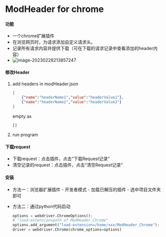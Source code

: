 # ModHeader for chrome

#### 功能

* 一个chrome扩展插件
* 在浏览网页时，为请求添加自定义请求头。
* 记录所有请求内容并提供下载（可在下载的请求记录中查看添加的header内容）
* ![image-20230228213857247](C:\Users\dell\AppData\Roaming\Typora\typora-user-images\image-20230228213857247.png)



#### 修改Header

1. add headers in modHeader.json

   ```json
   [
       {"name":"headerName1","value":"headerValue1"},
       {"name":"headerName2","value":"headerValue2"}
   ]
   ```

   empty as

   ```
   []
   ```

2. run program

   

#### 下载request

- 下载request：点击插件，点击“下载Request记录”
- 清空记录的request：点击插件，点击“清空Request记录”



#### 安装

* 方法一：浏览器扩展插件 - 开发者模式 - 加载已解压的插件 - 选中项目文件夹即可

* 方法二：通过python代码启动

  ```python
  options = webdriver.ChromeOptions();
  # "load-extension=path of ModHeader_Chrome"
  options.add_argument("load-extension=/home/xxx/ModHeader_Chrome"); 
  driver = webdriver.Chrome(chrome_options=options)
  ```

  